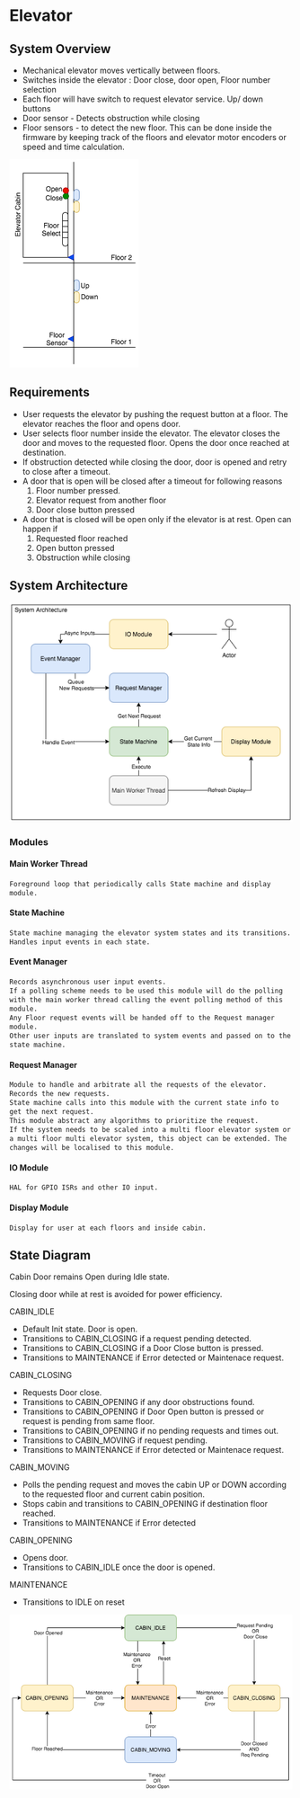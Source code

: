 # Elevator


## System Overview


- Mechanical elevator moves vertically between floors.
- Switches inside the elevator : Door close, door open, Floor number selection
- Each floor will have switch to request elevator service. Up/ down buttons
- Door sensor - Detects obstruction while closing
- Floor sensors - to detect the new floor. This can be done inside the firmware by keeping track of the floors and elevator motor encoders or speed and time calculation.

![Alt text](docs/ElevatorSystemOverview.png?raw=true "System Overview")

## Requirements

- User requests the elevator by pushing the request button at a floor. The elevator reaches the floor and opens door.
- User selects floor number inside the elevator. The elevator closes the door and moves to the requested floor. Opens the door once reached at destination.
- If obstruction detected while closing the door, door is opened and retry to close after a timeout.
- A door that is open will be closed after a timeout for following reasons
    1. Floor number pressed. 
    2. Elevator request from another floor 
    3. Door close button pressed
- A door that is closed will be open only if the elevator is at rest. Open can happen if 
    1. Requested floor reached 
    2. Open button pressed 
    3. Obstruction while closing

## System Architecture

![Alt text](docs/ElevatorSystemArchitecture.png?raw=true "System Architecture")

### Modules
#### Main Worker Thread
    Foreground loop that periodically calls State machine and display module.

#### State Machine
    State machine managing the elevator system states and its transitions.
    Handles input events in each state.

#### Event Manager
    Records asynchronous user input events.
    If a polling scheme needs to be used this module will do the polling with the main worker thread calling the event polling method of this module.
    Any Floor request events will be handed off to the Request manager module.
    Other user inputs are translated to system events and passed on to the state machine.

#### Request Manager
    Module to handle and arbitrate all the requests of the elevator.
    Records the new requests. 
    State machine calls into this module with the current state info to get the next request.
    This module abstract any algorithms to prioritize the request. 
    If the system needs to be scaled into a multi floor elevator system or a multi floor multi elevator system, this object can be extended. The changes will be localised to this module. 

#### IO Module
    HAL for GPIO ISRs and other IO input.

#### Display Module
    Display for user at each floors and inside cabin.

## State Diagram

Cabin Door remains Open during Idle state.

Closing door while at rest is avoided for power efficiency.

CABIN_IDLE 
- Default Init state. Door is open.
- Transitions to CABIN_CLOSING if a request pending detected.
- Transitions to CABIN_CLOSING if a Door Close button is pressed.
- Transitions to MAINTENANCE if Error detected or Maintenace request.

CABIN_CLOSING 
- Requests Door close. 
- Transitions to CABIN_OPENING if any door obstructions found.
- Transitions to CABIN_OPENING if Door Open button is pressed or request is pending from same floor.
- Transitions to CABIN_OPENING if no pending requests and times out.
- Transitions to CABIN_MOVING if request pending.
- Transitions to MAINTENANCE if Error detected or Maintenace request.

CABIN_MOVING
- Polls the pending request and moves the cabin UP or DOWN according to the requested floor and current cabin position.
- Stops cabin and transitions to CABIN_OPENING if destination floor reached.
- Transitions to MAINTENANCE if Error detected

CABIN_OPENING
- Opens door.
- Transitions to CABIN_IDLE once the door is opened.

MAINTENANCE
- Transitions to IDLE on reset

![Alt text](docs/ElevatorStateDiagram.png?raw=true "State Diagram")

